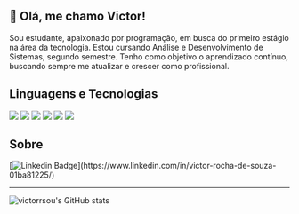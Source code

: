 ## 👋 Olá, me chamo Victor! 

Sou estudante, apaixonado por programação, em busca do primeiro estágio na área da tecnologia. Estou cursando Análise e Desenvolvimento de Sistemas, segundo semestre. Tenho como objetivo o aprendizado contínuo, buscando sempre me atualizar e crescer como profissional.

## Linguagens e Tecnologias

[<img src="https://img.shields.io/badge/HTML5-E34F26?style=for-the-badge&logo=html5&logoColor=white" />]()
<img src="https://img.shields.io/badge/JavaScript-323330?style=for-the-badge&logo=javascript&logoColor=F7DF1E" />
<img src="https://img.shields.io/badge/Python-FFD43B?style=for-the-badge&logo=python&logoColor=blue" />
<img src="https://img.shields.io/badge/CSS3-1572B6?style=for-the-badge&logo=css3&logoColor=white" />
<img src="https://img.shields.io/badge/Bootstrap-563D7C?style=for-the-badge&logo=bootstrap&logoColor=white" />
<img src="https://img.shields.io/badge/MySQL-005C84?style=for-the-badge&logo=mysql&logoColor=white" />

 

## Sobre

[![Linkedin Badge](https://img.shields.io/badge/-LinkedIn-blue?style=flat-square&logo=Linkedin&logoColor=white&link=[LINK_LINKEDIN](https://www.linkedin.com/in/victor-rocha-de-souza-01ba81225/))](https://www.linkedin.com/in/victor-rocha-de-souza-01ba81225/)

----------------------------------------------------------------------------------

![victorrsou's GitHub stats](https://github-readme-stats.vercel.app/api?username=victorrsou&theme=material-palenight&show_icons=true)

<!--
**victorrsou/victorrsou** is a ✨ _special_ ✨ repository because its `README.md` (this file) appears on your GitHub profile.

Here are some ideas to get you started:

- 🔭 I’m currently working on ...
- 🌱 I’m currently learning ...
- 👯 I’m looking to collaborate on ...
- 🤔 I’m looking for help with ...
- 💬 Ask me about ...
- 📫 How to reach me: ...
- 😄 Pronouns: ...
- ⚡ Fun fact: ...
-->
